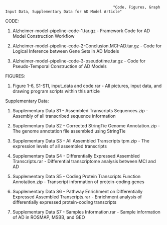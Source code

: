                                                     "Code, Figures, Graph Input Data, Supplementary Data for AD Model Article"

CODE:
1. Alzheimer-model-pipeline-code-1.tar.gz - Framework Code for AD Model Construction Workflow

2. Alzheimer-model-pipeline-code-2-Conclusion.MCI-AD.tar.gz - Code for Logical Inference between Gene Sets in AD Models

3. Alzheimer-model-pipeline-code-3-pseudotime.tar.gz - Code for Pseudo-Temporal Construction of AD Models

FIGURES:
1. Figure 1-6, S1-S11, input_data and code.rar - All pictures, input data, and drawing program scripts within this article

Supplementary Data:
1. Supplementary Data S1 - Assembled Transcripts Sequences.zip - Assembly of all transcribed sequence information

2. Supplementary Data S2 - Corrected StringTie Genome Annotation.zip - The genome annotation file assembled using StringTie

3. Supplementary Data S3 - All Assembled Transcripts tpm.zip - The expression levels of all assembled transcripts

4. Supplementary Data S4 - Differentially Expressed Assembled Transcripts.rar - Differential transcriptome analysis between MCI and AD

5. Supplementary Data S5 - Coding Protein Transcripts Function Annotation.zip - Transcript information of protein-coding genes

6. Supplementary Data S6 - Pathway Enrichment on Differentially Expressed Assembled Transcripts.rar - Enrichment analysis of differentially expressed protein-coding transcripts

7. Supplementary Data S7 - Samples Information.rar - Sample information of AD in ROSMAP, MSBB, and GEO
